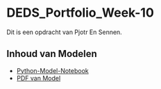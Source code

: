 # DEDS_Portfolio_Week-10
Dit is een opdracht van Pjotr En Sennen.

## Inhoud van Modelen
- [Python-Model-Notebook](modelnotebook.html)
- [PDF van Model](modelnotebook.pdf)